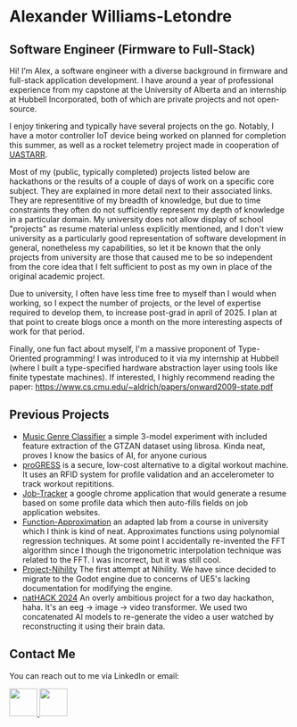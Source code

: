 # Alexander Williams-Letondre
## Software Engineer (Firmware to Full-Stack)

Hi! I’m Alex, a software engineer with a diverse background in firmware and full-stack application development. I have around a year of professional experience from my capstone at the University of Alberta and an internship at Hubbell Incorporated, both of which are private projects and not open-source.

I enjoy tinkering and typically have several projects on the go. Notably, I have a motor controller IoT device being worked on planned for completion this summer, as well as a rocket telemetry project made in cooperation of [UASTARR](https://www.uastarr.ca/).

Most of my (public, typically completed) projects listed below are hackathons or the results of a couple of days of work on a specific core subject. They are explained in more detail next to their associated links. They are representitive of my breadth of knowledge, but due to time constraints they often do not sufficiently represent my depth of knowledge in a particular domain. My university does not allow display of school "projects" as resume material unless explicitly mentioned, and I don't view university as a particularly good representation of software development in general, nonetheless my capabilities, so let it be known that the only projects from university are those that caused me to be so independent from the core idea that I felt sufficient to post as my own in place of the original academic project.

Due to university, I often have less time free to myself than I would when working, so I expect the number of projects, or the level of expertise required to develop them, to increase post-grad in april of 2025. I plan at that point to create blogs once a month on the more interesting aspects of work for that period. 

Finally, one fun fact about myself, I'm a massive proponent of Type-Oriented programming! I was introduced to it via my internship at Hubbell (where I built a type-specified hardware abstraction layer using tools like finite typestate machines). If interested, I highly recommend reading the paper: https://www.cs.cmu.edu/~aldrich/papers/onward2009-state.pdf

## Previous Projects
- [Music Genre Classifier](https://github.com/Physlex/music_genre_classifier) a simple 3-model experiment with included feature extraction of the GTZAN dataset using librosa. Kinda neat, proves I know the basics of AI, for anyone curious
- [proGRESS](https://github.com/Physlex/GetNatHackedBud) is a secure, low-cost alternative to a digital workout machine. It uses an RFID system for profile validation and an accelerometer to track workout repititions.
- [Job-Tracker](https://github.com/401-hackathon-2024/job-tracker) a google chrome application that would generate a resume based on some profile data which then auto-fills fields on job application websites.
- [Function-Approximation](https://github.com/Physlex/InterpolationAndApproximation) an adapted lab from a course in university which I think is kind of neat. Approximates functions using polynomial regression techniques. At some point I accidentally re-invented the FFT algorithm since I though the trigonometric interpolation technique was related to the FFT. I was incorrect, but it was still cool.
- [Project-Nihility](https://github.com/Physlex/ProjectNihility) The first attempt at Nihility. We have since decided to migrate to the Godot engine due to concerns of UE5's lacking documentation for modifying the engine.
- [natHACK 2024](https://github.com/Physlex/natHACK2024) An overly ambitious project for a two day hackathon, haha. It's an eeg -> image -> video transformer. We used two concatenated AI models to re-generate the video a user watched by reconstructing it using their brain data. 
## Contact Me

You can reach out to me via LinkedIn or email:

<a href="https://www.linkedin.com/in/alexander-williams-letondre-36a59020b/" target="_blank">
  <img src="https://user-images.githubusercontent.com/80188240/164322657-29d40f74-043d-4200-a9c1-f9900f3870e4.svg" style="width:50px; height:auto;">
</a>

<a href="mailto:al.willet02@gmail.com" target="_blank">
  <img src="https://user-images.githubusercontent.com/80188240/164323266-d0f65c75-59d1-4c7d-bb7c-a437f2b06805.svg" style="width:50px; height:auto;">
</a>
